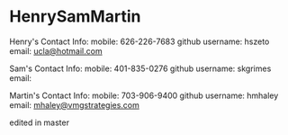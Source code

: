 HenrySamMartin
==============

Henry's Contact Info:
mobile: 626-226-7683
github username: hszeto
email: ucla@hotmail.com


Sam's Contact Info:
mobile: 401-835-0276
github username: skgrimes
email: 


Martin's Contact Info:
mobile: 703-906-9400
github username: hmhaley
email: mhaley@vmgstrategies.com

edited in master